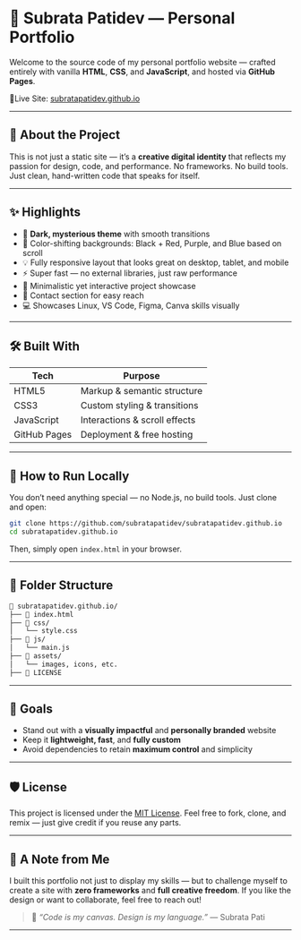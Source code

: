 
# 🌌 Subrata Patidev — Personal Portfolio

Welcome to the source code of my personal portfolio website — crafted entirely with vanilla **HTML**, **CSS**, and **JavaScript**, and hosted via **GitHub Pages**.

📍Live Site: [subratapatidev.github.io](https://subratapatidev.github.io)

---

## 🧠 About the Project

This is not just a static site — it’s a **creative digital identity** that reflects my passion for design, code, and performance.
No frameworks. No build tools. Just clean, hand-written code that speaks for itself.

---

## ✨ Highlights

* 🎨 **Dark, mysterious theme** with smooth transitions
* 🖤 Color-shifting backgrounds: Black + Red, Purple, and Blue based on scroll
* 💡 Fully responsive layout that looks great on desktop, tablet, and mobile
* ⚡ Super fast — no external libraries, just raw performance
* 🎯 Minimalistic yet interactive project showcase
* 💬 Contact section for easy reach
* 💻 Showcases Linux, VS Code, Figma, Canva skills visually

---

## 🛠️ Built With

| Tech         | Purpose                       |
| ------------ | ----------------------------- |
| HTML5        | Markup & semantic structure   |
| CSS3         | Custom styling & transitions  |
| JavaScript   | Interactions & scroll effects |
| GitHub Pages | Deployment & free hosting     |

---

## 🚀 How to Run Locally

You don’t need anything special — no Node.js, no build tools. Just clone and open:

```bash
git clone https://github.com/subratapatidev/subratapatidev.github.io
cd subratapatidev.github.io
```

Then, simply open `index.html` in your browser.

---

## 🧩 Folder Structure

```bash
📁 subratapatidev.github.io/
├── 📄 index.html
├── 📁 css/
│   └── style.css
├── 📁 js/
│   └── main.js
├── 📁 assets/
│   └── images, icons, etc.
├── 📄 LICENSE
```

---

## 📌 Goals

* Stand out with a **visually impactful** and **personally branded** website
* Keep it **lightweight, fast**, and **fully custom**
* Avoid dependencies to retain **maximum control** and simplicity

---

## 🛡️ License

This project is licensed under the [MIT License](https://github.com/subratapatidev/subratapatidev.github.io/blob/main/LICENSE).
Feel free to fork, clone, and remix — just give credit if you reuse any parts.

---

## 🙏 A Note from Me

I built this portfolio not just to display my skills — but to challenge myself to create a site with **zero frameworks** and **full creative freedom**.
If you like the design or want to collaborate, feel free to reach out!

> 🎯 *“Code is my canvas. Design is my language.”*
> — Subrata Pati

---


